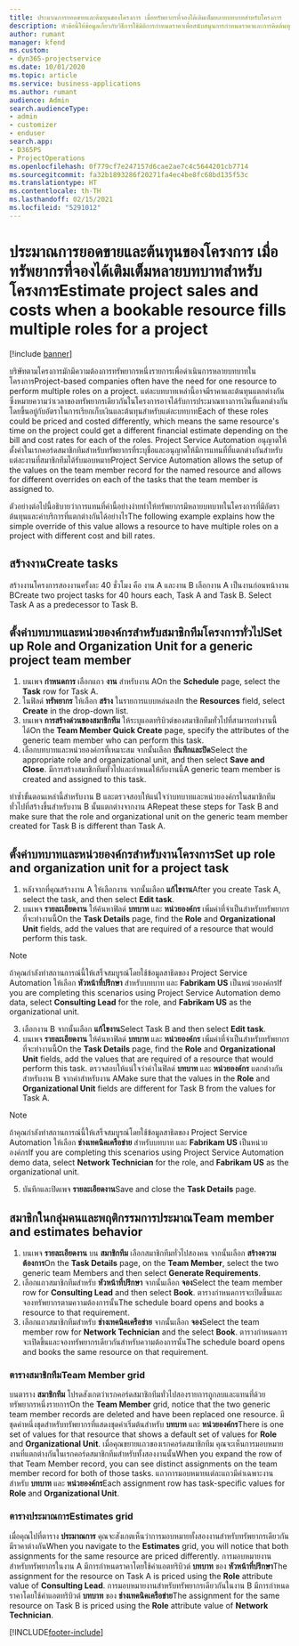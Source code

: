 ```yaml
---
title: ประมาณการยอดขายและต้นทุนของโครงการ เมื่อทรัพยากรที่จองได้เติมเต็มหลายบทบาทสำหรับโครงการ
description: หัวข้อนี้ให้ข้อมูลเกี่ยวกับวิธีการใช้มิติการกำหนดราคาเพื่อสนับสนุนการกำหนดราคาและการคิดต้นทุนสำหรับทรัพยากรที่เติมเต็มหลายบทบาทในโครงการ
author: rumant
manager: kfend
ms.custom:
- dyn365-projectservice
ms.date: 10/01/2020
ms.topic: article
ms.service: business-applications
ms.author: rumant
audience: Admin
search.audienceType:
- admin
- customizer
- enduser
search.app:
- D365PS
- ProjectOperations
ms.openlocfilehash: 0f779cf7e247157d6cae2ae7c4c5644201cb7714
ms.sourcegitcommit: fa32b1893286f20271fa4ec4be8fc68bd135f53c
ms.translationtype: HT
ms.contentlocale: th-TH
ms.lasthandoff: 02/15/2021
ms.locfileid: "5291012"
---
```

# <a name="estimate-project-sales-and-costs-when-a-bookable-resource-fills-multiple-roles-for-a-project"></a><span data-ttu-id="71dbb-103">ประมาณการยอดขายและต้นทุนของโครงการ เมื่อทรัพยากรที่จองได้เติมเต็มหลายบทบาทสำหรับโครงการ</span><span class="sxs-lookup"><span data-stu-id="71dbb-103">Estimate project sales and costs when a bookable resource fills multiple roles for a project</span></span> 

[!include [banner](../includes/psa-now-project-operations.md)]

<span data-ttu-id="71dbb-104">บริษัทตามโครงการมักมีความต้องการทรัพยากรหนึ่งรายการเพื่อดำเนินการหลายบทบาทในโครงการ</span><span class="sxs-lookup"><span data-stu-id="71dbb-104">Project-based companies often have the need for one resource to perform multiple roles on a project.</span></span> <span data-ttu-id="71dbb-105">แต่ละบทบาทเหล่านี้อาจมีราคาและต้นทุนแตกต่างกัน ซึ่งหมายความว่าเวลาของทรัพยากรเดียวกันในโครงการอาจได้รับการประมาณทางการเงินที่แตกต่างกัน โดยขึ้นอยู่กับอัตราในการเรียกเก็บเงินและต้นทุนสำหรับแต่ละบทบาท</span><span class="sxs-lookup"><span data-stu-id="71dbb-105">Each of these roles could be priced and costed differently, which means the same resource's time on the project could get a different financial estimate depending on the bill and cost rates for each of the roles.</span></span> <span data-ttu-id="71dbb-106">Project Service Automation อนุญาตให้ตั้งค่าในเรกคอร์ดสมาชิกทีมสำหรับทรัพยากรที่ระบุชื่อและอนุญาตให้มีการแทนที่ที่แตกต่างกันสำหรับแต่ละงานที่สมาชิกทีมได้รับมอบหมาย</span><span class="sxs-lookup"><span data-stu-id="71dbb-106">Project Service Automation allows the setup of the values on the team member record for the named resource and allows for different overrides on each of the tasks that the team member is assigned to.</span></span>

<span data-ttu-id="71dbb-107">ตัวอย่างต่อไปนี้อธิบายว่าการแทนที่ค่านี้อย่างง่ายทำให้ทรัพยากรมีหลายบทบาทในโครงการที่มีอัตราต้นทุนและค่าบริการที่แตกต่างกันได้อย่างไร</span><span class="sxs-lookup"><span data-stu-id="71dbb-107">The following example  explains how the simple override of this value allows a resource to have multiple roles on a project with different cost and bill rates.</span></span>

## <a name="create-tasks"></a><span data-ttu-id="71dbb-108">สร้างงาน</span><span class="sxs-lookup"><span data-stu-id="71dbb-108">Create tasks</span></span>
<span data-ttu-id="71dbb-109">สร้างงานโครงการสองงานครั้งละ 40 ชั่วโมง คือ งาน A และงาน B เลือกงาน A เป็นงานก่อนหน้างาน B</span><span class="sxs-lookup"><span data-stu-id="71dbb-109">Create two project tasks for 40 hours each, Task A and Task B. Select Task A as a predecessor to Task B.</span></span>

## <a name="set-up-role-and-organization-unit-for-a-generic-project-team-member"></a><span data-ttu-id="71dbb-110">ตั้งค่าบทบาทและหน่วยองค์กรสำหรับสมาชิกทีมโครงการทั่วไป</span><span class="sxs-lookup"><span data-stu-id="71dbb-110">Set up Role and Organization Unit for a generic project team member</span></span>

1. <span data-ttu-id="71dbb-111">บนเพจ **กำหนดการ** เลือกแถว **งาน** สำหรับงาน A</span><span class="sxs-lookup"><span data-stu-id="71dbb-111">On the **Schedule** page, select the **Task** row for Task A.</span></span> 
2. <span data-ttu-id="71dbb-112">ในฟิลด์ **ทรัพยากร** ให้เลือก **สร้าง** ในรายการแบบหล่นลง</span><span class="sxs-lookup"><span data-stu-id="71dbb-112">In the **Resources** field, select **Create** in the drop-down list.</span></span>
3. <span data-ttu-id="71dbb-113">บนเพจ **การสร้างด่วนของสมาชิกทีม** ให้ระบุแอตทริบิวต์ของสมาชิกทีมทั่วไปที่สามารถทำงานนี้ได้</span><span class="sxs-lookup"><span data-stu-id="71dbb-113">On the **Team Member Quick Create** page, specify the attributes of the generic team member who can perform this task.</span></span>
4. <span data-ttu-id="71dbb-114">เลือกบทบาทและหน่วยองค์กรที่เหมาะสม จากนั้นเลือก **บันทึกและปิด**</span><span class="sxs-lookup"><span data-stu-id="71dbb-114">Select the appropriate role and organizational unit, and then select **Save and Close**.</span></span> <span data-ttu-id="71dbb-115">มีการสร้างสมาชิกทีมทั่วไปและกำหนดให้กับงานนี้</span><span class="sxs-lookup"><span data-stu-id="71dbb-115">A generic team member is created and assigned to this task.</span></span> 

<span data-ttu-id="71dbb-116">ทำซ้ำขั้นตอนเหล่านี้สำหรับงาน B และตรวจสอบให้แน่ใจว่าบทบาทและหน่วยองค์กรในสมาชิกทีมทั่วไปที่สร้างขึ้นสำหรับงาน B นั้นแตกต่างจากงาน A</span><span class="sxs-lookup"><span data-stu-id="71dbb-116">Repeat these steps for Task B and make sure that the role and organizational unit on the generic team member created for Task B is different than Task A.</span></span> 

## <a name="set-up-role-and-organization-unit-for-a-project-task"></a><span data-ttu-id="71dbb-117">ตั้งค่าบทบาทและหน่วยองค์กรสำหรับงานโครงการ</span><span class="sxs-lookup"><span data-stu-id="71dbb-117">Set up role and organization unit for a project task</span></span>

1. <span data-ttu-id="71dbb-118">หลังจากที่คุณสร้างงาน A ให้เลือกงาน จากนั้นเลือก **แก้ไขงาน**</span><span class="sxs-lookup"><span data-stu-id="71dbb-118">After you create Task A, select the task, and then select **Edit task**.</span></span>
2. <span data-ttu-id="71dbb-119">บนเพจ **รายละเอียดงาน** ให้ค้นหาฟิลด์ **บทบาท** และ **หน่วยองค์กร** เพิ่มค่าที่จำเป็นสำหรับทรัพยากรที่จะทำงานนี้</span><span class="sxs-lookup"><span data-stu-id="71dbb-119">On the **Task Details** page, find the **Role** and **Organizational Unit** fields, add the values that are required of a resource that would perform this task.</span></span> 

  > [!NOTE]
  > <span data-ttu-id="71dbb-120">ถ้าคุณกำลังทำสถานการณ์นี้ให้เสร็จสมบูรณ์โดยใช้ข้อมูลสาธิตของ Project Service Automation ให้เลือก **หัวหน้าที่ปรึกษา** สำหรับบทบาท และ **Fabrikam US** เป็นหน่วยองค์กร</span><span class="sxs-lookup"><span data-stu-id="71dbb-120">If you are completing this scenarios using Project Service Automation demo data, select **Consulting Lead** for the role, and **Fabrikam US** as the organizational unit.</span></span>

3. <span data-ttu-id="71dbb-121">เลือกงาน B จากนั้นเลือก **แก้ไขงาน**</span><span class="sxs-lookup"><span data-stu-id="71dbb-121">Select Task B and then select **Edit task**.</span></span>
4. <span data-ttu-id="71dbb-122">บนเพจ **รายละเอียดงาน** ให้ค้นหาฟิลด์ **บทบาท** และ **หน่วยองค์กร** เพิ่มค่าที่จำเป็นสำหรับทรัพยากรที่จะทำงานนี้</span><span class="sxs-lookup"><span data-stu-id="71dbb-122">On the **Task Details** page, find the **Role** and **Organizational Unit** fields, add the values that are required of a resource that would perform this task.</span></span> <span data-ttu-id="71dbb-123">ตรวจสอบให้แน่ใจว่าค่าในฟิลด์ **บทบาท** และ **หน่วยองค์กร** แตกต่างกันสำหรับงาน B จากค่าสำหรับงาน A</span><span class="sxs-lookup"><span data-stu-id="71dbb-123">Make sure that the values in the **Role** and **Organizational Unit** fields are different for Task B from the values for Task A.</span></span> 

  > [!NOTE]
  > <span data-ttu-id="71dbb-124">ถ้าคุณกำลังทำสถานการณ์นี้ให้เสร็จสมบูรณ์โดยใช้ข้อมูลสาธิตของ Project Service Automation ให้เลือก **ช่างเทคนิคเครือข่าย** สำหรับบทบาท และ **Fabrikam US** เป็นหน่วยองค์กร</span><span class="sxs-lookup"><span data-stu-id="71dbb-124">If you are completing this scenarios using Project Service Automation demo data, select **Network Technician** for the role, and **Fabrikam US** as the organizational unit.</span></span>

5. <span data-ttu-id="71dbb-125">บันทึกและปิดเพจ **รายละเอียดงาน**</span><span class="sxs-lookup"><span data-stu-id="71dbb-125">Save and close the **Task Details** page.</span></span> 

## <a name="team-member-and-estimates-behavior"></a><span data-ttu-id="71dbb-126">สมาชิกในกลุ่มคนและพฤติกรรมการประมาณ</span><span class="sxs-lookup"><span data-stu-id="71dbb-126">Team member and estimates behavior</span></span> 

1. <span data-ttu-id="71dbb-127">บนเพจ **รายละเอียดงาน** บน **สมาชิกทีม** เลือกสมาชิกทีมทั่วไปสองคน จากนั้นเลือก **สร้างความต้องการ**</span><span class="sxs-lookup"><span data-stu-id="71dbb-127">On the **Task Details** page, on the **Team Member**, select the two generic team Members and then select **Generate Requirements**.</span></span> 
2. <span data-ttu-id="71dbb-128">เลือกแถวสมาชิกทีมสำหรับ **หัวหน้าที่ปรึกษา** จากนั้นเลือก **จอง**</span><span class="sxs-lookup"><span data-stu-id="71dbb-128">Select the team member row for **Consulting Lead** and then select **Book**.</span></span> <span data-ttu-id="71dbb-129">ตารางกำหนดการจะเปิดขึ้นและจองทรัพยากรตามความต้องการนั้น</span><span class="sxs-lookup"><span data-stu-id="71dbb-129">The schedule board opens and books a resource to that requirement.</span></span>
3. <span data-ttu-id="71dbb-130">เลือกแถวสมาชิกทีมสำหรับ **ช่างเทคนิคเครือข่าย** จากนั้นเลือก **จอง**</span><span class="sxs-lookup"><span data-stu-id="71dbb-130">Select the team member row for **Network Technician** and the select **Book**.</span></span> <span data-ttu-id="71dbb-131">ตารางกำหนดการจะเปิดขึ้นและจองทรัพยากรเดียวกันสำหรับความต้องการนั้น</span><span class="sxs-lookup"><span data-stu-id="71dbb-131">The schedule board opens and books the same resource on that requirement.</span></span>

### <a name="team-member-grid"></a><span data-ttu-id="71dbb-132">ตารางสมาชิกทีม</span><span class="sxs-lookup"><span data-stu-id="71dbb-132">Team Member grid</span></span> 
<span data-ttu-id="71dbb-133">บนตาราง **สมาชิกทีม** โปรดสังเกตว่าเรกคอร์ดสมาชิกทีมทั่วไปสองรายการถูกลบและแทนที่ด้วยทรัพยากรหนึ่งรายการ</span><span class="sxs-lookup"><span data-stu-id="71dbb-133">On the **Team Member** grid, notice that the two generic team member records are deleted and have been replaced one resource.</span></span> <span data-ttu-id="71dbb-134">มีชุดค่าหนึ่งชุดสำหรับทรัพยากรที่แสดงชุดค่าเริ่มต้นสำหรับ **บทบาท** และ **หน่วยองค์กร**</span><span class="sxs-lookup"><span data-stu-id="71dbb-134">There is one set of values for that resource that shows a default set of values for **Role** and **Organizational Unit**.</span></span>
<span data-ttu-id="71dbb-135">เมื่อคุณขยายแถวของเรกคอร์ดสมาชิกทีม คุณจะเห็นการมอบหมายงานที่แตกต่างกันในเรกคอร์ดสมาชิกทีมสำหรับทั้งสองงานนั้น</span><span class="sxs-lookup"><span data-stu-id="71dbb-135">When you expand the row of that Team Member record, you can see distinct assignments on the team member record for both of those tasks.</span></span> <span data-ttu-id="71dbb-136">แถวการมอบหมายแต่ละแถวมีค่าเฉพาะงานสำหรับ **บทบาท** และ **หน่วยองค์กร**</span><span class="sxs-lookup"><span data-stu-id="71dbb-136">Each assignment row has task-specific values for **Role** and **Organizational Unit**.</span></span> 

### <a name="estimates-grid"></a><span data-ttu-id="71dbb-137">ตารางประมาณการ</span><span class="sxs-lookup"><span data-stu-id="71dbb-137">Estimates grid</span></span> 
<span data-ttu-id="71dbb-138">เมื่อคุณไปที่ตาราง **ประมาณการ** คุณจะสังเกตเห็นว่าการมอบหมายทั้งสองงานสำหรับทรัพยากรเดียวกันมีราคาต่างกัน</span><span class="sxs-lookup"><span data-stu-id="71dbb-138">When you navigate to the **Estimates** grid, you will notice that both assignments for the same resource are priced differently.</span></span>
<span data-ttu-id="71dbb-139">การมอบหมายงานสำหรับทรัพยากรในงาน A มีการกำหนดราคาโดยใช้ค่าแอตทริบิวต์ **บทบาท** ของ **หัวหน้าที่ปรึกษา**</span><span class="sxs-lookup"><span data-stu-id="71dbb-139">The assignment for the resource on Task A is priced using the **Role** attribute value of **Consulting Lead**.</span></span> <span data-ttu-id="71dbb-140">การมอบหมายงานสำหรับทรัพยากรเดียวกันในงาน B มีการกำหนดราคาโดยใช้ค่าแอตทริบิวต์ **บทบาท** ของ **ช่างเทคนิคเครือข่าย**</span><span class="sxs-lookup"><span data-stu-id="71dbb-140">The assignment for the same resource on Task B is priced using the **Role** attribute value of **Network Technician**.</span></span>



[!INCLUDE[footer-include](../includes/footer-banner.md)]